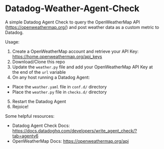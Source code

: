 # Datadog-Weather-Agent-Check
A simple Datadog Agent Check to query the OpenWeatherMap API (https://openweathermap.org/) and post weather data as a custom metric to Datadog.

Usage:
1. Create a OpenWeatherMap account and retrieve your API Key: https://home.openweathermap.org/api_keys
2. Download/Clone this repo
3. Update the `weather.py` file and add your OpenWeatherMap API Key at the end of the `url` variable
4. On any host running a Datadog Agent:
  - Place the `weather.yaml` file in `conf.d/` directory
  - Place the `weather.py` file in `checks.d/` directory
5. Restart the Datadog Agent
6. Rejoice!

Some helpful resources:
- Datadog Agent Check Docs: https://docs.datadoghq.com/developers/write_agent_check/?tab=agentv6
- OpenWeatherMap Docs: https://openweathermap.org/api

